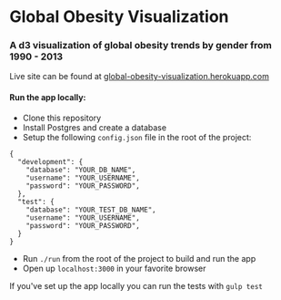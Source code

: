 # Global Obesity Visualization

### A d3 visualization of global obesity trends by gender from 1990 - 2013

Live site can be found at [global-obesity-visualization.herokuapp.com](http://global-obesity-visualization.herokuapp.com/)

#### Run the app locally:

- Clone this repository
- Install Postgres and create a database
- Setup the following `config.json` file in the root of the project:
```
{
  "development": {
    "database": "YOUR_DB_NAME",
    "username": "YOUR_USERNAME",
    "password": "YOUR_PASSWORD",
  },
  "test": {
    "database": "YOUR_TEST_DB_NAME",
    "username": "YOUR_USERNAME",
    "password": "YOUR_PASSWORD",
  }
}
```
- Run `./run` from the root of the project to build and run the app
- Open up `localhost:3000` in your favorite browser

If you've set up the app locally you can run the tests with `gulp test`
